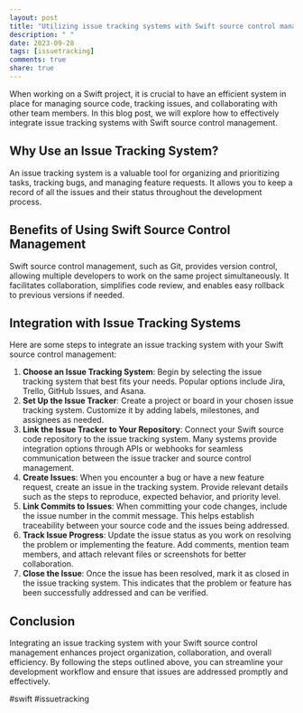 ```yaml
---
layout: post
title: "Utilizing issue tracking systems with Swift source control management"
description: " "
date: 2023-09-28
tags: [issuetracking]
comments: true
share: true
---
```


When working on a Swift project, it is crucial to have an efficient system in place for managing source code, tracking issues, and collaborating with other team members. In this blog post, we will explore how to effectively integrate issue tracking systems with Swift source control management.

## Why Use an Issue Tracking System?

An issue tracking system is a valuable tool for organizing and prioritizing tasks, tracking bugs, and managing feature requests. It allows you to keep a record of all the issues and their status throughout the development process.

## Benefits of Using Swift Source Control Management

Swift source control management, such as Git, provides version control, allowing multiple developers to work on the same project simultaneously. It facilitates collaboration, simplifies code review, and enables easy rollback to previous versions if needed.

## Integration with Issue Tracking Systems

Here are some steps to integrate an issue tracking system with your Swift source control management:

1. **Choose an Issue Tracking System**: Begin by selecting the issue tracking system that best fits your needs. Popular options include Jira, Trello, GitHub Issues, and Asana. 
2. **Set Up the Issue Tracker**: Create a project or board in your chosen issue tracking system. Customize it by adding labels, milestones, and assignees as needed.
3. **Link the Issue Tracker to Your Repository**: Connect your Swift source code repository to the issue tracking system. Many systems provide integration options through APIs or webhooks for seamless communication between the issue tracker and source control management.
4. **Create Issues**: When you encounter a bug or have a new feature request, create an issue in the tracking system. Provide relevant details such as the steps to reproduce, expected behavior, and priority level.
5. **Link Commits to Issues**: When committing your code changes, include the issue number in the commit message. This helps establish traceability between your source code and the issues being addressed.
6. **Track Issue Progress**: Update the issue status as you work on resolving the problem or implementing the feature. Add comments, mention team members, and attach relevant files or screenshots for better collaboration.
7. **Close the Issue**: Once the issue has been resolved, mark it as closed in the issue tracking system. This indicates that the problem or feature has been successfully addressed and can be verified.

## Conclusion

Integrating an issue tracking system with your Swift source control management enhances project organization, collaboration, and overall efficiency. By following the steps outlined above, you can streamline your development workflow and ensure that issues are addressed promptly and effectively.

#swift #issuetracking